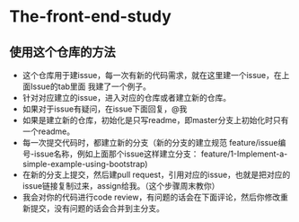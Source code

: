 # The-front-end-study

## 使用这个仓库的方法

- 这个仓库用于建issue，每一次有新的代码需求，就在这里建一个issue，在上面Issue的tab里面 我建了一个例子。
- 针对对应建立的issue，进入对应的仓库或者建立新的仓库。
- 如果对于issue有疑问，在issue下面回复，@我
- 如果是建立新的仓库，初始化是只写readme，即master分支上初始化时只有一个readme。
- 每一次提交代码时，都建立新的分支（新的分支的建立规范 feature/issue编号-issue名称，例如上面那个issue这样建立分支： feature/1-Implement-a-simple-example-using-bootstrap)
- 在新的分支上提交，然后建pull request，引用对应的issue，也就是把对应的issue链接复制过来，assign给我。（这个步骤周末教你）
- 我会对你的代码进行code review，有问题的话会在下面评论，然后你修改重新提交，没有问题的话会合并到主分支。


